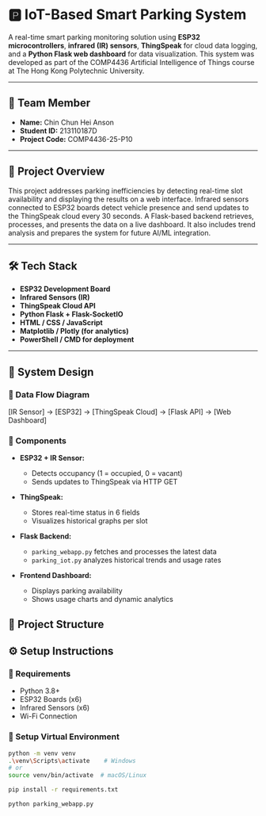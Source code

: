 # 🅿️ IoT-Based Smart Parking System

A real-time smart parking monitoring solution using **ESP32 microcontrollers**, **infrared (IR) sensors**, **ThingSpeak** for cloud data logging, and a **Python Flask web dashboard** for data visualization. This system was developed as part of the COMP4436 Artificial Intelligence of Things course at The Hong Kong Polytechnic University.

---

## 👤 Team Member

- **Name:** Chin Chun Hei Anson  
- **Student ID:** 213110187D  
- **Project Code:** COMP4436-25-P10

---

## 🚀 Project Overview

This project addresses parking inefficiencies by detecting real-time slot availability and displaying the results on a web interface. Infrared sensors connected to ESP32 boards detect vehicle presence and send updates to the ThingSpeak cloud every 30 seconds. A Flask-based backend retrieves, processes, and presents the data on a live dashboard. It also includes trend analysis and prepares the system for future AI/ML integration.

---

## 🛠️ Tech Stack

- **ESP32 Development Board**
- **Infrared Sensors (IR)**
- **ThingSpeak Cloud API**
- **Python Flask + Flask-SocketIO**
- **HTML / CSS / JavaScript**
- **Matplotlib / Plotly (for analytics)**
- **PowerShell / CMD for deployment**

---

## 🧩 System Design

### 📶 Data Flow Diagram

[IR Sensor] → [ESP32] → [ThingSpeak Cloud] → [Flask API] → [Web Dashboard]


### 🧠 Components

- **ESP32 + IR Sensor:**
  - Detects occupancy (1 = occupied, 0 = vacant)
  - Sends updates to ThingSpeak via HTTP GET

- **ThingSpeak:**
  - Stores real-time status in 6 fields
  - Visualizes historical graphs per slot

- **Flask Backend:**
  - `parking_webapp.py` fetches and processes the latest data
  - `parking_iot.py` analyzes historical trends and usage rates

- **Frontend Dashboard:**
  - Displays parking availability
  - Shows usage charts and dynamic analytics


## 📁 Project Structure

## ⚙️ Setup Instructions

### 🔧 Requirements

- Python 3.8+
- ESP32 Boards (x6)
- Infrared Sensors (x6)
- Wi-Fi Connection

### 🧪 Setup Virtual Environment

```bash
python -m venv venv
.\venv\Scripts\activate    # Windows
# or
source venv/bin/activate  # macOS/Linux

pip install -r requirements.txt

python parking_webapp.py



